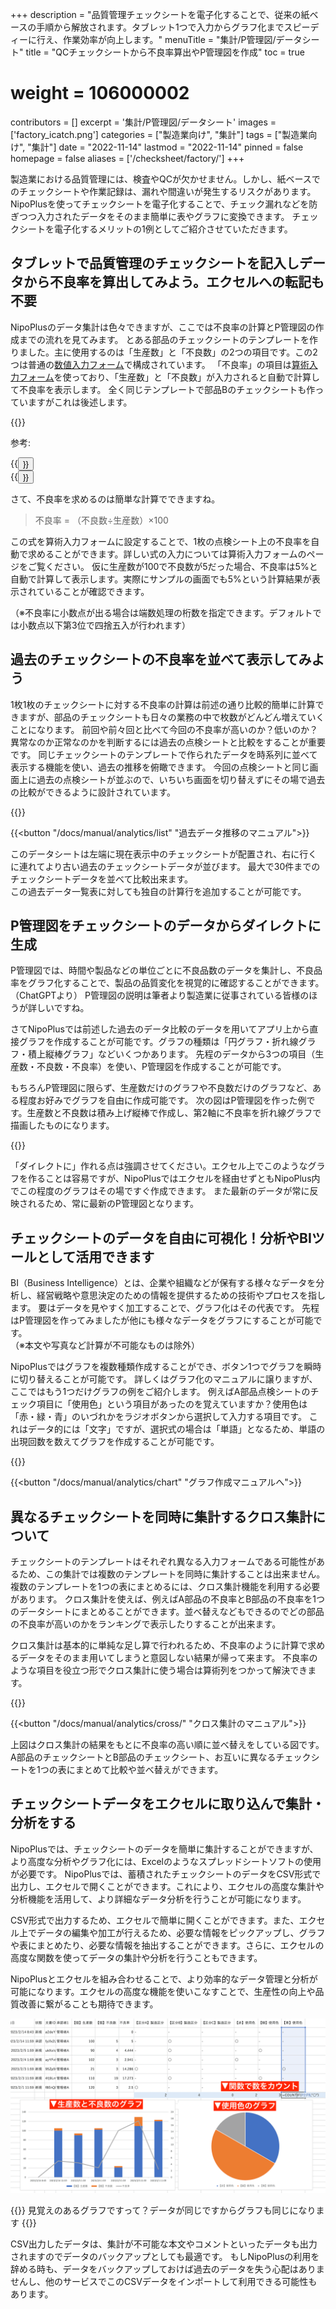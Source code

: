 +++
description = "品質管理チェックシートを電子化することで、従来の紙ベースの手順から解放されます。タブレット1つで入力からグラフ化までスピーディーに行え、作業効率が向上します。"
menuTitle = "集計/P管理図/データシート"
title = "QCチェックシートから不良率算出やP管理図を作成"
toc = true
# weight = 106000002
contributors = []
excerpt = '集計/P管理図/データシート'
images = ['factory_icatch.png']
categories = ["製造業向け", "集計"]
tags = ["製造業向け", "集計"]
date = "2022-11-14"
lastmod = "2022-11-14"
pinned = false
homepage = false
aliases = ['/checksheet/factory/']
+++


製造業における品質管理には、検査やQCが欠かせません。しかし、紙ベースでのチェックシートや作業記録は、漏れや間違いが発生するリスクがあります。
NipoPlusを使ってチェックシートを電子化することで、チェック漏れなどを防ぎつつ入力されたデータをそのまま簡単に表やグラフに変換できます。
チェックシートを電子化するメリットの1例としてご紹介させていただきます。

## タブレットで品質管理のチェックシートを記入しデータから不良率を算出してみよう。エクセルへの転記も不要

NipoPlusのデータ集計は色々できますが、ここでは不良率の計算とP管理図の作成までの流れを見てみます。
とある部品のチェックシートのテンプレートを作りました。主に使用するのは「生産数」と「不良数」の2つの項目です。この2つは普通の[数値入力フォーム](/docs/manual/initial-setting/template/math/)で構成されています。
「不良率」の項目は[算術入力フォーム](/docs/manual/initial-setting/template/calc/)を使っており、「生産数」と「不良数」が入力されると自動で計算して不良率を表示します。
全く同じテンプレートで部品Bのチェックシートも作っていますがこれは後述します。

{{<appscreen filename="auto-calc" title="チェックシートにデータを入力します。スマホやタブレットからも入力が可能です。不良率などの計算フォームがある場合は自動で値が計算されます" >}}

参考:


<div class="row justify-content-center">
<div class="col-sm-16 col-md-8">{{<button "/docs/manual/initial-setting/template/" "テンプレート作成ガイド">}}</div>
<div class="col-sm-16 col-md-8">{{<button "/docs/manual/initial-setting/template/calc/" "算術入力フォーム">}}</div>
</div>

さて、不良率を求めるのは簡単な計算でできますね。

> 不良率 = （不良数÷生産数）×100

この式を算術入力フォームに設定することで、1枚の点検シート上の不良率を自動で求めることができます。詳しい式の入力については算術入力フォームのページをご覧ください。
仮に生産数が100で不良数が5だった場合、不良率は5%と自動で計算して表示します。実際にサンプルの画面でも5%という計算結果が表示されていることが確認できます。  

（※不良率に小数点が出る場合は端数処理の桁数を指定できます。デフォルトでは小数点以下第3位で四捨五入が行われます）  

## 過去のチェックシートの不良率を並べて表示してみよう

1枚1枚のチェックシートに対する不良率の計算は前述の通り比較的簡単に計算できますが、部品のチェックシートも日々の業務の中で枚数がどんどん増えていくことになります。
前回や前々回と比べて今回の不良率が高いのか？低いのか？異常なのか正常なのかを判断するには過去の点検シートと比較をすることが重要です。
同じチェックシートのテンプレートで作られたデータを時系列に並べて表示する機能を使い、過去の推移を俯瞰できます。
今回の点検シートと同じ画面上に過去の点検シートが並ぶので、いちいち画面を切り替えずにその場で過去の比較ができるように設計されています。

{{<appscreen filename="history" title="過去データ推移を使うと前回・前々回のチェックシートのデータと今回のチェックシートデータを比較しながら確認することが可能です"  >}}

{{<button "/docs/manual/analytics/list" "過去データ推移のマニュアル">}}

このデータシートは左端に現在表示中のチェックシートが配置され、右に行くに連れてより古い過去のチェックシートデータが並びます。
最大で30件までのチェックシートデータを並べて比較出来ます。  
この過去データ一覧表に対しても独自の計算行を追加することが可能です。

## P管理図をチェックシートのデータからダイレクトに生成

P管理図では、時間や製品などの単位ごとに不良品数のデータを集計し、不良品率をグラフ化することで、製品の品質変化を視覚的に確認することができます。（ChatGPTより）
P管理図の説明は筆者より製造業に従事されている皆様のほうが詳しいですね。

さてNipoPlusでは前述した過去のデータ比較のデータを用いてアプリ上から直接グラフを作成することが可能です。グラフの種類は「円グラフ・折れ線グラフ・積上縦棒グラフ」などいくつかあります。
先程のデータから3つの項目（生産数・不良数・不良率）を使い、P管理図を作成することが可能です。  

もちろんP管理図に限らず、生産数だけのグラフや不良数だけのグラフなど、ある程度お好みでグラフを自由に作成可能です。
次の図はP管理図を作った例です。生産数と不良数は積み上げ縦棒で作成し、第2軸に不良率を折れ線グラフで描画したものになります。

{{<appscreen filename="charts" title="チェックシートのデータをもとにP管理図を作成" >}}

「ダイレクトに」作れる点は強調させてください。エクセル上でこのようなグラフを作ることは容易ですが、NipoPlusではエクセルを経由せずともNipoPlus内でこの程度のグラフはその場ですぐ作成できます。
また最新のデータが常に反映されるため、常に最新のP管理図となります。

## チェックシートのデータを自由に可視化！分析やBIツールとして活用できます

BI（Business Intelligence）とは、企業や組織などが保有する様々なデータを分析し、経営戦略や意思決定のための情報を提供するための技術やプロセスを指します。
要はデータを見やすく加工することで、グラフ化はその代表です。
先程はP管理図を作ってみましたが他にも様々なデータをグラフにすることが可能です。  
（※本文や写真など計算が不可能なものは除外）  

NipoPlusではグラフを複数種類作成することができ、ボタン1つでグラフを瞬時に切り替えることが可能です。
詳しくはグラフ化のマニュアルに譲りますが、ここではもう1つだけグラフの例をご紹介します。
例えばA部品点検シートのチェック項目に「使用色」という項目があったのを覚えていますか？使用色は「赤・緑・青」のいづれかをラジオボタンから選択して入力する項目です。
これはデータ的には「文字」ですが、選択式の場合は「単語」となるため、単語の出現回数を数えてグラフを作成することが可能です。

{{<appscreen filename="pie-chart" title="チェックシートのデータをもとに円グラフを作成" >}}

{{<button "/docs/manual/analytics/chart" "グラフ作成マニュアルへ">}}


<!--

## 検査員ごとにチェックシートのデータを累積集計

時系列によるチェックシート集計とは別に、検査員ごとにデータの累積を表示することもできます。
累積ではスタッフアカウントを基準としてスタッフごとに分けたデータの集計が行われます。
検査員一人ひとりがタブレットを盛っている場合は有益な機能ですが、一方で製造現場ではタブレットを据え置きにするケースも多いと思います。
共用機能などを使うことで検査員ごとの集計を取ることができます。共用は少し応用的な機能です。わかりにい場合はお問い合わせください。

{{<button "/docs/manual/initial-setting/advanced-setting/share/" "アカウントの共用機能">}}



集計は単純な足し算で有ることに注意する必要があります。今回の例でいうと不良率は単純に足すと意図しない値になってしまいます。
集計で不良率を求めたい場合は、集計行を作成することで対応出来ます。

{{<appscreen filename="sumtotal" title="チェックシートのデータをスタッフを基準として集計する" >}}

不良率が2行になってしまい、しかも一方は不正確な値を示すことになりますのでその点はご了承願います。
この問題は開発側も認知しており、なにか良い方法がないか思案しています。


## 業務チェックシートの集計を期間を区切って行う

これまで紹介してきたチェックシートの集計やグラフ化は、「直近○件」といった推移によるものでした。
この機能はスタッフが提出したチェックシートを見ながら過去のデータも比較できるという手軽さの面では有益ですが、いざ集計するときは通常、1ヶ月単位や週単位など期間を絞った集計が必要になるはずです。
任意の期間を指定して過去のチェックシートデータを集計したり、グラフ化するには「集計・CSV出力」機能から行うことが出来ます。

{{<appscreen filename="analytics" title="期間を指定してチェックシートのデータを集計する" >}}

{{<button "/docs/manual/analytics/transition" "データ集計のマニュアル">}}

集計機能ではまず右パネルのカレンダーから集計する期間を選択します。初期値は「今月」ですが、カレンダーをクリックして任意の期間へ変更出来ます。
続いて集計対象のチェックシートテンプレートを選びます。
お伝え漏れしていましたが、NipoPlusではチェックシートのテンプレートを複数種類作成することが出来ます。
これまでの例では「A部品チェックシート」のみが登場していましたが、当然B部品チェックシートがあっても良いわけです。  

集計するテンプレートを選択すると、そのテンプレートで作成されたデータのみが集計されます。
集計表やグラフの見方については過去データ推移のときと同じです。
単純に集計期間が変わっただけです。作成しているグラフなどは集計でも共通で利用可能です。
-->

## 異なるチェックシートを同時に集計するクロス集計について

チェックシートのテンプレートはそれぞれ異なる入力フォームである可能性があるため、この集計では複数のテンプレートを同時に集計することは出来ません。
複数のテンプレートを1つの表にまとめるには、クロス集計機能を利用する必要があります。
クロス集計を使えば、例えばA部品の不良率とB部品の不良率を1つのデータシートにまとめることができます。並べ替えなどもできるのでどの部品の不良率が高いのかをランキングで表示したりすることが出来ます。

クロス集計は基本的に単純な足し算で行われるため、不良率のように計算で求めるデータをそのまま用いてしまうと意図しない結果が帰って来ます。
不良率のような項目を役立つ形でクロス集計に使う場合は算術列をつかって解決できます。

{{<appscreen filename="cross" title="クロス集計を使うことで複数のチェックシートテンプレートを1つの表にまとめて集計できます" >}}

{{<button "/docs/manual/analytics/cross/" "クロス集計のマニュアル">}}

上図はクロス集計の結果をもとに不良率の高い順に並べ替えをしている図です。
A部品のチェックシートとB部品のチェックシート、お互いに異なるチェックシートを1つの表にまとめて比較や並べ替えができます。

## チェックシートデータをエクセルに取り込んで集計・分析をする

NipoPlusでは、チェックシートのデータを簡単に集計することができますが、より高度な分析やグラフ化には、Excelのようなスプレッドシートソフトの使用が必要です。
NipoPlusでは、蓄積されたチェックシートのデータをCSV形式で出力し、エクセルで開くことができます。これにより、エクセルの高度な集計や分析機能を活用して、より詳細なデータ分析を行うことが可能になります。

CSV形式で出力するため、エクセルで簡単に開くことができます。また、エクセル上でデータの編集や加工が行えるため、必要な情報をピックアップし、グラフや表にまとめたり、必要な情報を抽出することができます。さらに、エクセルの高度な関数を使ってデータの集計や分析を行うこともできます。

NipoPlusとエクセルを組み合わせることで、より効率的なデータ管理と分析が可能になります。エクセルの高度な機能を使いこなすことで、生産性の向上や品質改善に繋がることも期待できます。

![チェックシートのデータをエクセルでグラフ化する](excel-chart.png)

{{<alice pos="right" icon="ok">}}
見覚えのあるグラフですって？データが同じですからグラフも同じになります
{{</alice>}}

CSV出力したデータは、集計が不可能な本文やコメントといったデータも出力されますのでデータのバックアップとしても最適です。
もしNipoPlusの利用を辞める時も、データをバックアップしておけば過去のデータを失う心配はありませんし、他のサービスでこのCSVデータをインポートして利用できる可能性もあります。
